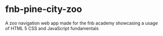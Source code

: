 # fnb-pine-city-zoo
A zoo navigation web app made for the fnb academy showcasing a usage of HTML 5 CSS and JavaScript fundamentals 
